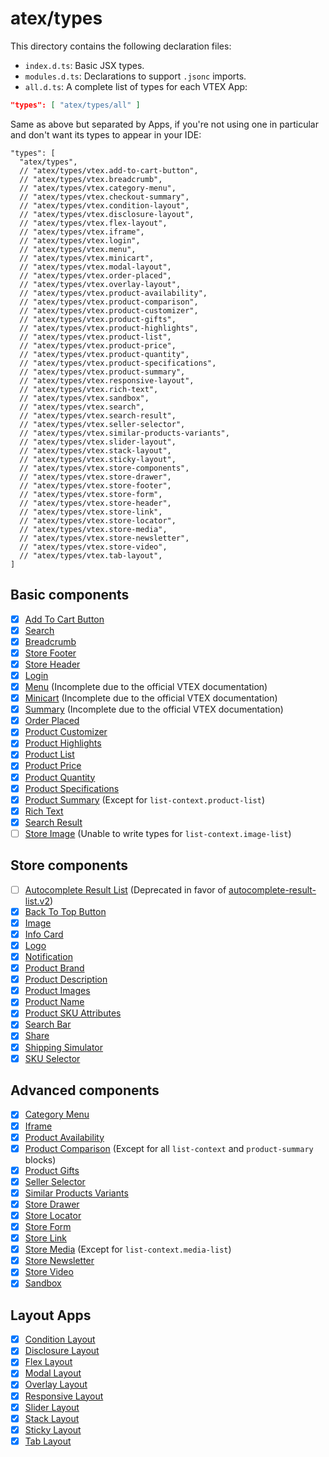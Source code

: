 # atex/types

This directory contains the following declaration files:

- `index.d.ts`: Basic JSX types.
- `modules.d.ts`: Declarations to support `.jsonc` imports.
- `all.d.ts`: A complete list of types for each VTEX App:

```json
"types": [ "atex/types/all" ]
```

Same as above but separated by Apps, if you're not using one in particular and don't want its types to appear in your IDE:

```jsonc
"types": [
  "atex/types",
  // "atex/types/vtex.add-to-cart-button",
  // "atex/types/vtex.breadcrumb",
  // "atex/types/vtex.category-menu",
  // "atex/types/vtex.checkout-summary",
  // "atex/types/vtex.condition-layout",
  // "atex/types/vtex.disclosure-layout",
  // "atex/types/vtex.flex-layout",
  // "atex/types/vtex.iframe",
  // "atex/types/vtex.login",
  // "atex/types/vtex.menu",
  // "atex/types/vtex.minicart",
  // "atex/types/vtex.modal-layout",
  // "atex/types/vtex.order-placed",
  // "atex/types/vtex.overlay-layout",
  // "atex/types/vtex.product-availability",
  // "atex/types/vtex.product-comparison",
  // "atex/types/vtex.product-customizer",
  // "atex/types/vtex.product-gifts",
  // "atex/types/vtex.product-highlights",
  // "atex/types/vtex.product-list",
  // "atex/types/vtex.product-price",
  // "atex/types/vtex.product-quantity",
  // "atex/types/vtex.product-specifications",
  // "atex/types/vtex.product-summary",
  // "atex/types/vtex.responsive-layout",
  // "atex/types/vtex.rich-text",
  // "atex/types/vtex.sandbox",
  // "atex/types/vtex.search",
  // "atex/types/vtex.search-result",
  // "atex/types/vtex.seller-selector",
  // "atex/types/vtex.similar-products-variants",
  // "atex/types/vtex.slider-layout",
  // "atex/types/vtex.stack-layout",
  // "atex/types/vtex.sticky-layout",
  // "atex/types/vtex.store-components",
  // "atex/types/vtex.store-drawer",
  // "atex/types/vtex.store-footer",
  // "atex/types/vtex.store-form",
  // "atex/types/vtex.store-header",
  // "atex/types/vtex.store-link",
  // "atex/types/vtex.store-locator",
  // "atex/types/vtex.store-media",
  // "atex/types/vtex.store-newsletter",
  // "atex/types/vtex.store-video",
  // "atex/types/vtex.tab-layout",
]
```

## Basic components

- [x] [Add To Cart Button](https://developers.vtex.com/docs/apps/vtex.add-to-cart-button)
- [x] [Search](https://developers.vtex.com/docs/apps/vtex.search)
- [x] [Breadcrumb](https://developers.vtex.com/docs/apps/vtex.breadcrumb)
- [x] [Store Footer](https://developers.vtex.com/docs/apps/vtex.store-footer)
- [x] [Store Header](https://developers.vtex.com/docs/apps/vtex.store-header)
- [x] [Login](https://developers.vtex.com/docs/apps/vtex.login)
- [x] [Menu](https://developers.vtex.com/docs/apps/vtex.menu) (Incomplete due to the official VTEX documentation)
- [x] [Minicart](https://developers.vtex.com/docs/apps/vtex.minicart) (Incomplete due to the official VTEX documentation)
- [x] [Summary](https://developers.vtex.com/docs/apps/vtex.checkout-summary) (Incomplete due to the official VTEX documentation)
- [x] [Order Placed](https://developers.vtex.com/docs/apps/vtex.order-placed)
- [x] [Product Customizer](https://developers.vtex.com/docs/apps/vtex.product-customizer)
- [x] [Product Highlights](https://developers.vtex.com/docs/apps/vtex.product-highlights)
- [x] [Product List](https://developers.vtex.com/docs/apps/vtex.product-list)
- [x] [Product Price](https://developers.vtex.com/docs/apps/vtex.product-price)
- [x] [Product Quantity](https://developers.vtex.com/docs/apps/vtex.product-quantity)
- [x] [Product Specifications](https://developers.vtex.com/docs/apps/vtex.product-specifications)
- [x] [Product Summary](https://developers.vtex.com/docs/apps/vtex.product-summary) (Except for `list-context.product-list`)
- [x] [Rich Text](https://developers.vtex.com/docs/apps/vtex.rich-text)
- [x] [Search Result](https://developers.vtex.com/docs/apps/vtex.search-result)
- [ ] [Store Image](https://developers.vtex.com/docs/apps/vtex.store-image) (Unable to write types for `list-context.image-list`)

## Store components

- [ ] [Autocomplete Result List](https://developers.vtex.com/docs/apps/vtex.store-components/autocompleteresults) (Deprecated in favor of [autocomplete-result-list.v2](https://developers.vtex.com/docs/apps/vtex.search))
- [x] [Back To Top Button](https://developers.vtex.com/docs/apps/vtex.store-components/backtotopbutton)
- [x] [Image](https://developers.vtex.com/docs/apps/vtex.store-components/image)
- [x] [Info Card](https://developers.vtex.com/docs/apps/vtex.store-components/infocard)
- [x] [Logo](https://developers.vtex.com/docs/apps/vtex.store-components/logo)
- [x] [Notification](https://developers.vtex.com/docs/apps/vtex.store-components/notification)
- [x] [Product Brand](https://developers.vtex.com/docs/apps/vtex.store-components/productbrand)
- [x] [Product Description](https://developers.vtex.com/docs/apps/vtex.store-components/productdescription)
- [x] [Product Images](https://developers.vtex.com/docs/apps/vtex.store-components/productimages)
- [x] [Product Name](https://developers.vtex.com/docs/apps/vtex.store-components/productname)
- [x] [Product SKU Attributes](https://developers.vtex.com/docs/apps/vtex.store-components/productskuattributes)
- [x] [Search Bar](https://developers.vtex.com/docs/apps/vtex.store-components/searchbar)
- [x] [Share](https://developers.vtex.com/docs/apps/vtex.store-components/share)
- [x] [Shipping Simulator](https://developers.vtex.com/docs/apps/vtex.store-components/shippingsimulator)
- [x] [SKU Selector](https://developers.vtex.com/docs/apps/vtex.store-components/skuselector)

## Advanced components

- [x] [Category Menu](https://developers.vtex.com/docs/apps/vtex.category-menu)
- [x] [Iframe](https://developers.vtex.com/docs/apps/vtex.iframe)
- [x] [Product Availability](https://developers.vtex.com/docs/apps/vtex.product-availability)
- [x] [Product Comparison](https://developers.vtex.com/docs/apps/vtex.product-comparison) (Except for all `list-context` and `product-summary` blocks)
- [x] [Product Gifts](https://developers.vtex.com/docs/apps/vtex.product-gifts)
- [x] [Seller Selector](https://developers.vtex.com/docs/apps/vtex.seller-selector)
- [x] [Similar Products Variants](https://developers.vtex.com/docs/apps/vtex.similar-products-variants)
- [x] [Store Drawer](https://developers.vtex.com/docs/apps/vtex.store-drawer)
- [x] [Store Locator](https://developers.vtex.com/docs/apps/vtex.store-locator)
- [x] [Store Form](https://developers.vtex.com/docs/apps/vtex.store-form)
- [x] [Store Link](https://developers.vtex.com/docs/apps/vtex.store-link)
- [x] [Store Media](https://developers.vtex.com/docs/apps/vtex.store-media) (Except for `list-context.media-list`)
- [x] [Store Newsletter](https://developers.vtex.com/docs/apps/vtex.store-newsletter)
- [x] [Store Video](https://developers.vtex.com/docs/apps/vtex.store-video)
- [x] [Sandbox](https://developers.vtex.com/docs/apps/vtex.sandbox)

## Layout Apps

- [x] [Condition Layout](https://developers.vtex.com/docs/apps/vtex.condition-layout)
- [x] [Disclosure Layout](https://developers.vtex.com/docs/apps/vtex.disclosure-layout)
- [x] [Flex Layout](https://developers.vtex.com/docs/apps/vtex.flex-layout)
- [x] [Modal Layout](https://developers.vtex.com/docs/apps/vtex.modal-layout)
- [x] [Overlay Layout](https://developers.vtex.com/docs/apps/vtex.overlay-layout)
- [x] [Responsive Layout](https://developers.vtex.com/docs/apps/vtex.responsive-layout)
- [x] [Slider Layout](https://developers.vtex.com/docs/apps/vtex.slider-layout)
- [x] [Stack Layout](https://developers.vtex.com/docs/apps/vtex.stack-layout)
- [x] [Sticky Layout](https://developers.vtex.com/docs/apps/vtex.sticky-layout)
- [x] [Tab Layout](https://developers.vtex.com/docs/apps/vtex.tab-layout)
